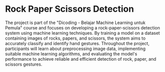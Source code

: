 # Rock Paper Scissors Detection
The project is part of the "Dicoding - Belajar Machine Learning untuk Pemula" course and focuses on developing a rock-paper-scissors detection system using machine learning techniques. By training a model on a dataset containing images of rocks, papers, and scissors, the system aims to accurately classify and identify hand gestures. Throughout the project, participants will learn about preprocessing image data, implementing suitable machine learning algorithms, and evaluating the model's performance to achieve reliable and efficient detection of rock, paper, and scissors gestures.
